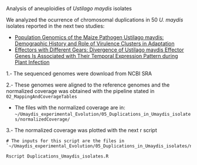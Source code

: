Analysis of aneuploidies of <i>Ustilago maydis</i> isolates

We analyzed the ocurrence of chromosomal duplications in 50 <i>U. maydis</i> isolates reported in the next two studies:
 - [Population Genomics of the Maize Pathogen Ustilago maydis: Demographic History and Role of Virulence Clusters in Adaptation](https://academic.oup.com/gbe/article/13/5/evab073/6219951?login=true)
 - [Effectors with Different Gears: Divergence of Ustilago maydis Effector Genes Is Associated with Their Temporal Expression Pattern during Plant Infection](https://www.mdpi.com/2309-608X/7/1/16)
 
1.- The sequenced genomes were download from NCBI SRA

2.- These genomes were aligned to the reference genomes and the normalized coverage was obtained with the pipeline stated in `02_MappingAndCoverageTables`
 - The files with the normalized coverage are in: `~/Umaydis_experimental_Evolution/05_Duplications_in_Umaydis_isolates/normalizedCoverage/`

3.- The normalized coverage was plotted with the next r script

```
# The inputs for this script are the files in `~/Umaydis_experimental_Evolution/05_Duplications_in_Umaydis_isolates/normalizedCoverage/`

Rscript Duplications_Umaydis_isolates.R

```
